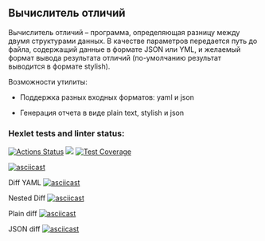 ## Вычислитель отличий
Вычислитель отличий – программа, определяющая разницу между двумя структурами данных.
В качестве параметров передается путь до файла, содержащий данные в формате JSON или YML, и желаемый формат вывода результата отличий (по-умолчанию результат выводится в формате stylish). 

Возможности утилиты:

 - Поддержка разных входных форматов: yaml и json

 - Генерация отчета в виде plain text, stylish и json

### Hexlet tests and linter status:
[![Actions Status](https://github.com/Bookworm47/java-project-71/actions/workflows/hexlet-check.yml/badge.svg)](https://github.com/Bookworm47/java-project-71/actions)
<a href="https://codeclimate.com/github/Bookworm47/java-project-71/maintainability"><img src="https://api.codeclimate.com/v1/badges/94817d62cc2a812d9bfe/maintainability" /></a>
[![Test Coverage](https://api.codeclimate.com/v1/badges/94817d62cc2a812d9bfe/test_coverage)](https://codeclimate.com/github/Bookworm47/java-project-71/test_coverage)

[![asciicast](https://asciinema.org/a/627215.svg)](https://asciinema.org/a/627215)

Diff YAML
[![asciicast](https://asciinema.org/a/637293.svg)](https://asciinema.org/a/637293)

Nested Diff
[![asciicast](https://asciinema.org/a/yHBAcR08JXyXumaV1KA3WTdSY.svg)](https://asciinema.org/a/yHBAcR08JXyXumaV1KA3WTdSY)

Plain diff
[![asciicast](https://asciinema.org/a/50qHWosJVUGkeNRpNlSaJdGaj.svg)](https://asciinema.org/a/50qHWosJVUGkeNRpNlSaJdGaj)

JSON diff
[![asciicast](https://asciinema.org/a/0ner9BZjAWXOxIwqshOtbLajg.svg)](https://asciinema.org/a/0ner9BZjAWXOxIwqshOtbLajg)
